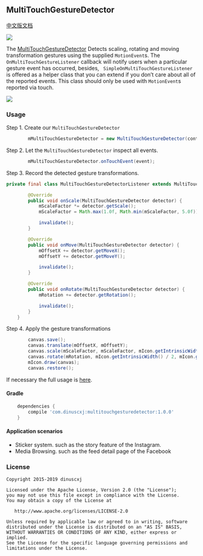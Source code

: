 
## MultiTouchGestureDetector
[中文版文档](https://github.com/dinuscxj/MultiTouchGestureDetector/blob/master/README-ZH.md)&nbsp;&nbsp;&nbsp;

![](https://github.com/dinuscxj/MultiTouchGestureDetector/blob/master/Preview/gesture.jpg)

The [MultiTouchGestureDetector](https://github.com/dinuscxj/MultiTouchGestureDetector) Detects scaling, rotating and moving transformation gestures
using the supplied `MotionEvent`s. The `OnMultiTouchGestureListener` callback will notify users when a particular gesture event has occurred,
besides, ` SimpleOnMultiTouchGestureListener` is offered as a helper class that you can extend if you don’t care about all of the reported events.
This class should only be used with `MotionEvent`s reported via touch.

![](https://github.com/dinuscxj/MultiTouchGestureDetector/blob/master/Preview/MultiTouchGestureDetector.gif?width=300)

### Usage
Step 1. Create our `MultiTouchGestureDetector`
```java
        mMultiTouchGestureDetector = new MultiTouchGestureDetector(context, new MultiTouchGestureDetectorListener());
```

Step 2. Let the `MultiTouchGestureDetector` inspect all events.
```java
        mMultiTouchGestureDetector.onTouchEvent(event);
```

Step 3. Record the detected gesture transformations.
```java
private final class MultiTouchGestureDetectorListener extends MultiTouchGestureDetector.SimpleOnMultiTouchGestureListener {

        @Override
        public void onScale(MultiTouchGestureDetector detector) {
            mScaleFactor *= detector.getScale();
            mScaleFactor = Math.max(1.0f, Math.min(mScaleFactor, 5.0f));

            invalidate();
        }

        @Override
        public void onMove(MultiTouchGestureDetector detector) {
            mOffsetX += detector.getMoveX();
            mOffsetY += detector.getMoveY();

            invalidate();
        }

        @Override
        public void onRotate(MultiTouchGestureDetector detector) {
            mRotation += detector.getRotation();

            invalidate();
        }
    }
```

Step 4. Apply the gesture transformations
```java
        canvas.save();
        canvas.translate(mOffsetX, mOffsetY);
        canvas.scale(mScaleFactor, mScaleFactor, mIcon.getIntrinsicWidth() / 2, mIcon.getIntrinsicHeight() / 2);
        canvas.rotate(mRotation, mIcon.getIntrinsicWidth() / 2, mIcon.getIntrinsicHeight() / 2);
        mIcon.draw(canvas);
        canvas.restore();

```

If necessary the full usage is [here](https://github.com/dinuscxj/MultiTouchGestureDetector/blob/master/MultiTouchGestureDetector/app/src/main/java/com/dinuscxj/gesturedetector/demo/MultiTouchGestureView.java).

#### Gradle
```gradle
    dependencies {
        compile 'com.dinuscxj:multitouchgesturedetector:1.0.0'
    }
```

#### Application scenarios
* Sticker system. such as the story feature of the Instagram.
* Media Browsing. such as the feed detail page of the Facebook

### License
    Copyright 2015-2019 dinuscxj

    Licensed under the Apache License, Version 2.0 (the "License");
    you may not use this file except in compliance with the License.
    You may obtain a copy of the License at

       http://www.apache.org/licenses/LICENSE-2.0

    Unless required by applicable law or agreed to in writing, software
    distributed under the License is distributed on an "AS IS" BASIS,
    WITHOUT WARRANTIES OR CONDITIONS OF ANY KIND, either express or implied.
    See the License for the specific language governing permissions and
    limitations under the License.

